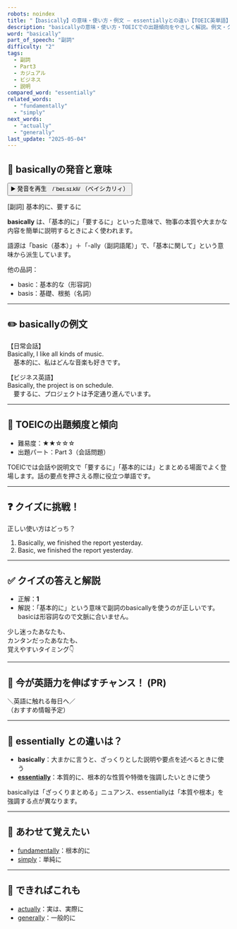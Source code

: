 ```yaml
---
robots: noindex
title: "【basically】の意味・使い方・例文 ― essentiallyとの違い【TOEIC英単語】"
description: "basicallyの意味・使い方・TOEICでの出題傾向をやさしく解説。例文・クイズ付きでessentiallyとの違いもわかりやすく学べます。"
word: "basically"
part_of_speech: "副詞"
difficulty: "2"
tags:
  - 副詞
  - Part3
  - カジュアル
  - ビジネス
  - 説明
compared_word: "essentially"
related_words:
  - "fundamentally"
  - "simply"
next_words:
  - "actually"
  - "generally"
last_update: "2025-05-04"
---
```


## 🔰 basicallyの発音と意味

<button class="play-audio" onclick="playTTS('basically')">
  <span class="play-audio-main">
    ▶️ 発音を再生　/ˈbeɪ.sɪ.kli/
  </span>
  <span class="play-audio-sub">
    （ベイシカリィ）
  </span>
</button>

[副詞] 基本的に、要するに

**basically** は、「基本的に」「要するに」といった意味で、物事の本質や大まかな内容を簡単に説明するときによく使われます。

語源は「basic（基本）」＋「-ally（副詞語尾）」で、「基本に関して」という意味から派生しています。

他の品詞：  
- basic：基本的な（形容詞）
- basis：基礎、根拠（名詞）

---

## ✏️ basicallyの例文

【日常会話】  
Basically, I like all kinds of music.  
　基本的に、私はどんな音楽も好きです。

【ビジネス英語】  
Basically, the project is on schedule.  
　要するに、プロジェクトは予定通り進んでいます。

---

## 🎯 TOEICの出題頻度と傾向

- 難易度：★★☆☆☆
- 出題パート：Part 3（会話問題）

TOEICでは会話や説明文で「要するに」「基本的には」とまとめる場面でよく登場します。話の要点を押さえる際に役立つ単語です。

---

## ❓ クイズに挑戦！

正しい使い方はどっち？

1. Basically, we finished the report yesterday.  
2. Basic, we finished the report yesterday.

---

## ✅ クイズの答えと解説

- 正解：**1**
- 解説：「基本的に」という意味で副詞のbasicallyを使うのが正しいです。basicは形容詞なので文脈に合いません。

少し迷ったあなたも、  
カンタンだったあなたも、  
覚えやすいタイミング👇️

---

## 🚀 今が英語力を伸ばすチャンス！ (PR)

<div class="info-center">
＼英語に触れる毎日へ／<br>  
（おすすめ情報予定）
</div>

---

## 🤔  essentially との違いは？

- **basically**：大まかに言うと、ざっくりとした説明や要点を述べるときに使う
- **[essentially](/word/essentially)**：本質的に、根本的な性質や特徴を強調したいときに使う

basicallyは「ざっくりまとめる」ニュアンス、essentiallyは「本質や根本」を強調する点が異なります。

---

## 🧩 あわせて覚えたい

- [fundamentally](/word/fundamentally)：根本的に
- [simply](/word/simply)：単純に

---

## 📖 できればこれも

- [actually](/word/actually)：実は、実際に
- [generally](/word/generally)：一般的に

<!-- cvid: aid31_bid34 -->
